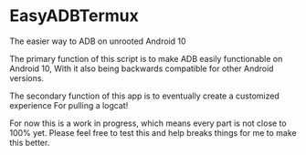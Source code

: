 # EasyADBTermux
The easier way to ADB on unrooted Android 10

The primary function of this script is to make ADB easily functionable on Android 10,
With it also being backwards compatible for other Android versions.

The secondary function of this app is to eventually create a customized experience
For pulling a logcat!

For now this is a work in progress, which means every part is not close to 100% yet.
Please feel free to test this and help breaks things for me to make this better. 

